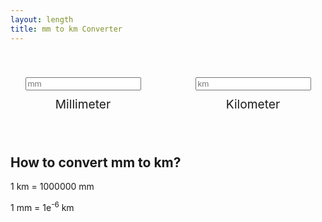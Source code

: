 ```yaml
---
layout: length
title: mm to km Converter
---
```


<style>
  .lengthC {
    display: flex;
    gap: 20px;
    padding: 40px 0;
    background: var(--shadow);
    align-items: center;
    flex-direction: column;
    text-align: center;
    justify-content: space-evenly;
  }
  .input,
  .output {
    display: grid;
    gap: 10px;
  }
  i {
    color: var(--theme);
    font-size: 1.4rem;
  }
  .lengthC label{
    font-size: 1.2rem;
  }
  @media (min-width: 640px) {
    .lengthC {
      flex-direction: row;
    }
  }
</style>
<div class="lengthC">
  <div class="input">
    <input type="number" id="inpval" placeholder="mm" />
    <label>Millimeter</label>
  </div>
  <div>
    <a href="/length/km-to-mm-converter/">
      <i class="bi bi-arrow-left-right"></i>
    </a>
  </div>
  <div class="output">
    <input type="number" id="outval" placeholder="km" />
    <label>Kilometer</label>
  </div>
</div>
<script>
  const
    mm = document.querySelector('#inpval'),
    km = document.querySelector('#outval')
  km.oninput = () => mm.value = Number(km.value) * 1000000
  mm.oninput = () => km.value = Number(mm.value) / 1000000
</script>

## How to convert mm to km?

1 km = 1000000 mm

1 mm = 1e<sup>-6</sup> km
